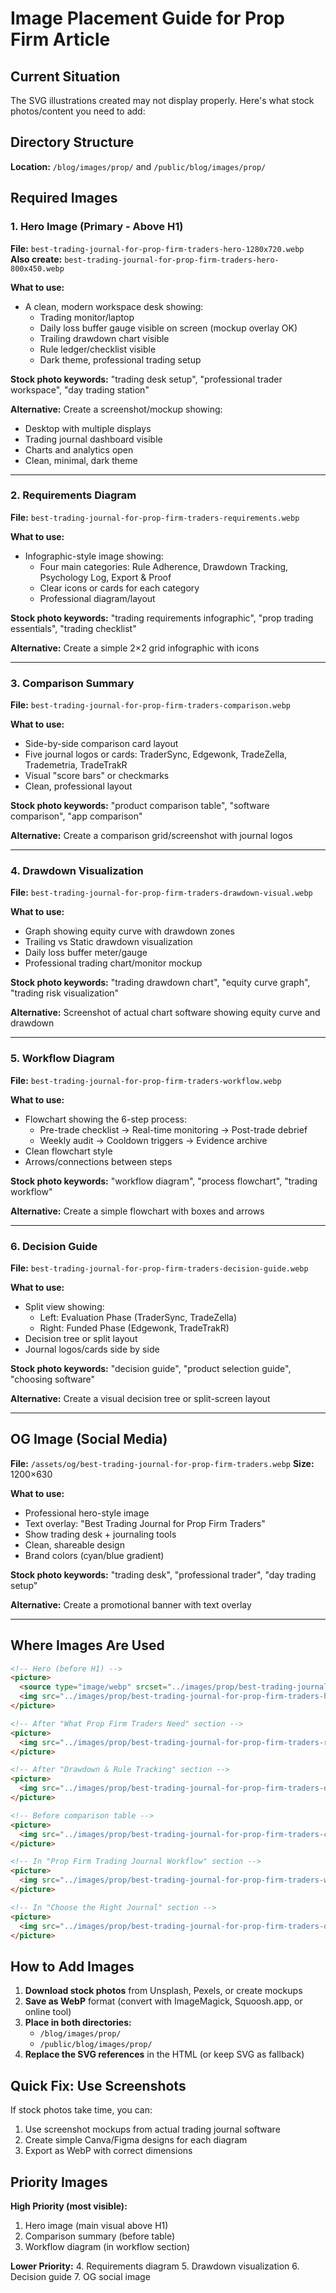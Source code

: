 # Image Placement Guide for Prop Firm Article

## Current Situation
The SVG illustrations created may not display properly. Here's what stock photos/content you need to add:

## Directory Structure

**Location:** `/blog/images/prop/` and `/public/blog/images/prop/`

## Required Images

### 1. Hero Image (Primary - Above H1)
**File:** `best-trading-journal-for-prop-firm-traders-hero-1280x720.webp`
**Also create:** `best-trading-journal-for-prop-firm-traders-hero-800x450.webp`

**What to use:**
- A clean, modern workspace desk showing:
  - Trading monitor/laptop
  - Daily loss buffer gauge visible on screen (mockup overlay OK)
  - Trailing drawdown chart visible
  - Rule ledger/checklist visible
  - Dark theme, professional trading setup
  
**Stock photo keywords:** "trading desk setup", "professional trader workspace", "day trading station"

**Alternative:** Create a screenshot/mockup showing:
  - Desktop with multiple displays
  - Trading journal dashboard visible
  - Charts and analytics open
  - Clean, minimal, dark theme

---

### 2. Requirements Diagram
**File:** `best-trading-journal-for-prop-firm-traders-requirements.webp`

**What to use:**
- Infographic-style image showing:
  - Four main categories: Rule Adherence, Drawdown Tracking, Psychology Log, Export & Proof
  - Clear icons or cards for each category
  - Professional diagram/layout

**Stock photo keywords:** "trading requirements infographic", "prop trading essentials", "trading checklist"

**Alternative:** Create a simple 2×2 grid infographic with icons

---

### 3. Comparison Summary
**File:** `best-trading-journal-for-prop-firm-traders-comparison.webp`

**What to use:**
- Side-by-side comparison card layout
- Five journal logos or cards: TraderSync, Edgewonk, TradeZella, Trademetria, TradeTrakR
- Visual "score bars" or checkmarks
- Clean, professional layout

**Stock photo keywords:** "product comparison table", "software comparison", "app comparison"

**Alternative:** Create a comparison grid/screenshot with journal logos

---

### 4. Drawdown Visualization
**File:** `best-trading-journal-for-prop-firm-traders-drawdown-visual.webp`

**What to use:**
- Graph showing equity curve with drawdown zones
- Trailing vs Static drawdown visualization
- Daily loss buffer meter/gauge
- Professional trading chart/monitor mockup

**Stock photo keywords:** "trading drawdown chart", "equity curve graph", "trading risk visualization"

**Alternative:** Screenshot of actual chart software showing equity curve and drawdown

---

### 5. Workflow Diagram
**File:** `best-trading-journal-for-prop-firm-traders-workflow.webp`

**What to use:**
- Flowchart showing the 6-step process:
  - Pre-trade checklist → Real-time monitoring → Post-trade debrief
  - Weekly audit → Cooldown triggers → Evidence archive
- Clean flowchart style
- Arrows/connections between steps

**Stock photo keywords:** "workflow diagram", "process flowchart", "trading workflow"

**Alternative:** Create a simple flowchart with boxes and arrows

---

### 6. Decision Guide
**File:** `best-trading-journal-for-prop-firm-traders-decision-guide.webp`

**What to use:**
- Split view showing:
  - Left: Evaluation Phase (TraderSync, TradeZella)
  - Right: Funded Phase (Edgewonk, TradeTrakR)
- Decision tree or split layout
- Journal logos/cards side by side

**Stock photo keywords:** "decision guide", "product selection guide", "choosing software"

**Alternative:** Create a visual decision tree or split-screen layout

---

## OG Image (Social Media)

**File:** `/assets/og/best-trading-journal-for-prop-firm-traders.webp`
**Size:** 1200×630

**What to use:**
- Professional hero-style image
- Text overlay: "Best Trading Journal for Prop Firm Traders"
- Show trading desk + journaling tools
- Clean, shareable design
- Brand colors (cyan/blue gradient)

**Stock photo keywords:** "trading desk", "professional trader", "day trading setup"

**Alternative:** Create a promotional banner with text overlay

---

## Where Images Are Used

```html
<!-- Hero (before H1) -->
<picture>
  <source type="image/webp" srcset="../images/prop/best-trading-journal-for-prop-firm-traders-hero-800x450.webp 800w, ../images/prop/best-trading-journal-for-prop-firm-traders-hero-1280x720.webp 1280w" sizes="(max-width: 840px) 100vw, 1100px" />
  <img src="../images/prop/best-trading-journal-for-prop-firm-traders-hero.svg" ... />
</picture>

<!-- After "What Prop Firm Traders Need" section -->
<picture>
  <img src="../images/prop/best-trading-journal-for-prop-firm-traders-requirements.svg" ... />
</picture>

<!-- After "Drawdown & Rule Tracking" section -->
<picture>
  <img src="../images/prop/best-trading-journal-for-prop-firm-traders-drawdown-visual.svg" ... />
</picture>

<!-- Before comparison table -->
<picture>
  <img src="../images/prop/best-trading-journal-for-prop-firm-traders-comparison.svg" ... />
</picture>

<!-- In "Prop Firm Trading Journal Workflow" section -->
<picture>
  <img src="../images/prop/best-trading-journal-for-prop-firm-traders-workflow.svg" ... />
</picture>

<!-- In "Choose the Right Journal" section -->
<picture>
  <img src="../images/prop/best-trading-journal-for-prop-firm-traders-decision-guide.svg" ... />
</picture>
```

## How to Add Images

1. **Download stock photos** from Unsplash, Pexels, or create mockups
2. **Save as WebP** format (convert with ImageMagick, Squoosh.app, or online tool)
3. **Place in both directories:**
   - `/blog/images/prop/`
   - `/public/blog/images/prop/`
4. **Replace the SVG references** in the HTML (or keep SVG as fallback)

## Quick Fix: Use Screenshots

If stock photos take time, you can:
1. Use screenshot mockups from actual trading journal software
2. Create simple Canva/Figma designs for each diagram
3. Export as WebP with correct dimensions

## Priority Images

**High Priority (most visible):**
1. Hero image (main visual above H1)
2. Comparison summary (before table)
3. Workflow diagram (in workflow section)

**Lower Priority:**
4. Requirements diagram
5. Drawdown visualization
6. Decision guide
7. OG social image

